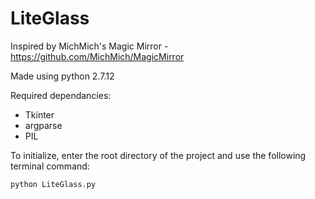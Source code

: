# LiteGlass

Inspired by MichMich's Magic Mirror - https://github.com/MichMich/MagicMirror

Made using python 2.7.12

Required dependancies:
- Tkinter
- argparse
- PIL

To initialize, enter the root directory of the project and use the following terminal command:
```
python LiteGlass.py
```
